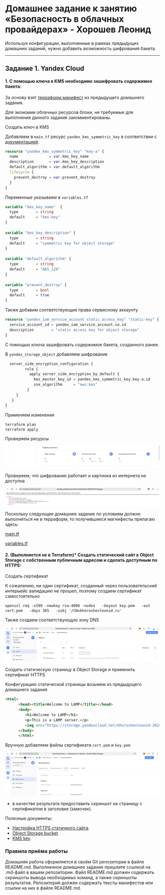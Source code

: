 # Домашнее задание к занятию «Безопасность в облачных провайдерах» - Хорошев Леонид

Используя конфигурации, выполненные в рамках предыдущих домашних заданий, нужно добавить возможность шифрования бакета.

---
## Задание 1. Yandex Cloud   

#### 1. С помощью ключа в KMS необходимо зашифровать содержимое бакета:

За основу взят [терраформ манифест](https://github.com/LeonidKhoroshev/clopro-homeworks/blob/hw-15.2/main.tf) из предыдущего домашнего задания.

Для экономии облачных ресурсов блоки, не требуемые для выполнения данного задания закомментированы.
 
Cоздать ключ в KMS

Добавляем в `main.tf` ресурс `yandex_kms_symmetric_key` в соответствии с [документацией](https://yandex.cloud/ru/docs/kms/operations/key).

```tf
resource "yandex_kms_symmetric_key" "key-a" {
  name              = var.kms_key_name
  description       = var.kms_key_description
  default_algorithm = var.default_algorithm
  lifecycle {
    prevent_destroy = var.prevent_destroy
  }
}
```
Переменные указываем в `variables.tf`
```tf
variable "kms_key_name"  {
  type        = string
  default     = "kms-key"
}

variable "kms_key_description" {
  type        = string
  default     = "symmetric key for object storage"
}

variable "default_algorithm" {
  type        = string
  default     = "AES_128"
}

variable "prevent_destroy" {
  type        = bool
  default     = true
}
```

Также добавим соответствующие права сервисному аккаунту
```tf
resource "yandex_iam_service_account_static_access_key" "static-key" {
  service_account_id = yandex_iam_service_account.sa.id
  description        = "static access key for object storage"
}
```

C помощью ключа зашифровать содержимое бакета, созданного ранее.

В `yandex_storage_object` добавляем шифрование
```tf
  server_side_encryption_configuration {
         rule {
           apply_server_side_encryption_by_default {
             kms_master_key_id = yandex_kms_symmetric_key.key-a.id
             sse_algorithm     = "aws:kms"
          }
     }
   }
}
```
Применяем изменения
```
terraform plan
terraform apply
```
Проверяем ресурсы

![Alt_text](https://github.com/LeonidKhoroshev/clopro-homeworks/blob/main/screenshots/cloud3.1.png)

Проверяем, что шифрование работает и картинка из интернета не доступна

![Alt_text](https://github.com/LeonidKhoroshev/clopro-homeworks/blob/main/screenshots/cloud3.2.png)

Поскольку следующее домашнее задание по условиям должно выполняться не в терраформ, то получившиеся магнифесты прилагаю здесь:

[main.tf](https://github.com/LeonidKhoroshev/clopro-homeworks/blob/hw-15.3/main.tf)

[variables.tf](https://github.com/LeonidKhoroshev/clopro-homeworks/blob/hw-15.3/variables.tf)

#### 2. (Выполняется не в Terraform)* Создать статический сайт в Object Storage c собственным публичным адресом и сделать доступным по HTTPS:

Cоздать сертификат

К сожалению, ни один сертификат, созданный через пользовательский интерыейс валидацию не прошел, поэтому создаем сертификат  самостоятельно
```
openssl req -x509 -newkey rsa:4096 -nodes   -keyout key.pem   -out cert.pem   -days 365   -subj '/CN=khoroshevleonid.ru'
```
Также создаем соответствующую зону DNS

![Alt_text](https://github.com/LeonidKhoroshev/clopro-homeworks/blob/main/screenshots/cloud3.3.png)

Cоздать статическую страницу в Object Storage и применить сертификат HTTPS

Конфигурацию статической страницы возьмем из предыдущего домашнего задания
```html
<html>
      <head><title>Welcome to LAMP</title></head>
      <body>
         <h1>Welcome to LAMP</h1>
         <p>This is a LAMP server.</p>
         <img src="https://storage.yandexcloud.net/khoroshevleonid-20240719/image.jpg" />
      </body>
      </html>
```

Вручную добавляем файлы сертификата `cert.pem` и `key.pem`

![Alt_text](https://github.com/LeonidKhoroshev/clopro-homeworks/blob/main/screenshots/cloud3.4.png)


 - в качестве результата предоставить скриншот на страницу с сертификатом в заголовке (замочек).

Полезные документы:

- [Настройка HTTPS статичного сайта](https://cloud.yandex.ru/docs/storage/operations/hosting/certificate).
- [Object Storage bucket](https://registry.terraform.io/providers/yandex-cloud/yandex/latest/docs/resources/storage_bucket).
- [KMS key](https://registry.terraform.io/providers/yandex-cloud/yandex/latest/docs/resources/kms_symmetric_key).



### Правила приёма работы

Домашняя работа оформляется в своём Git репозитории в файле README.md. Выполненное домашнее задание пришлите ссылкой на .md-файл в вашем репозитории.
Файл README.md должен содержать скриншоты вывода необходимых команд, а также скриншоты результатов.
Репозиторий должен содержать тексты манифестов или ссылки на них в файле README.md.
